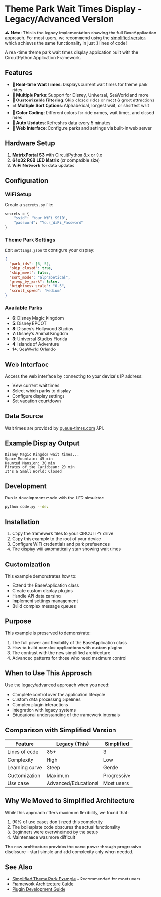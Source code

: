 # Theme Park Wait Times Display - Legacy/Advanced Version

⚠️ **Note**: This is the legacy implementation showing the full BaseApplication approach. For most users, we recommend using the [simplified version](../theme_park_simple/) which achieves the same functionality in just 3 lines of code!

A real-time theme park wait times display application built with the CircuitPython Application Framework.

## Features

- 🎢 **Real-time Wait Times**: Displays current wait times for theme park rides
- 🏰 **Multiple Parks**: Support for Disney, Universal, SeaWorld and more
- 🎯 **Customizable Filtering**: Skip closed rides or meet & greet attractions
- 📊 **Multiple Sort Options**: Alphabetical, longest wait, or shortest wait
- 🎨 **Color Coding**: Different colors for ride names, wait times, and closed rides
- 🔄 **Auto Updates**: Refreshes data every 5 minutes
- 📱 **Web Interface**: Configure parks and settings via built-in web server

## Hardware Setup

1. **MatrixPortal S3** with CircuitPython 8.x or 9.x
2. **64x32 RGB LED Matrix** (or compatible size)
3. **WiFi Network** for data updates

## Configuration

### WiFi Setup
Create a `secrets.py` file:
```python
secrets = {
    "ssid": "Your_WiFi_SSID",
    "password": "Your_WiFi_Password"
}
```

### Theme Park Settings
Edit `settings.json` to configure your display:
```json
{
  "park_ids": [6, 5],
  "skip_closed": true,
  "skip_meet": false,
  "sort_mode": "alphabetical",
  "group_by_park": false,
  "brightness_scale": "0.5",
  "scroll_speed": "Medium"
}
```

### Available Parks
- **6**: Disney Magic Kingdom
- **5**: Disney EPCOT  
- **8**: Disney's Hollywood Studios
- **7**: Disney's Animal Kingdom
- **3**: Universal Studios Florida
- **4**: Islands of Adventure
- **14**: SeaWorld Orlando

## Web Interface

Access the web interface by connecting to your device's IP address:
- View current wait times
- Select which parks to display
- Configure display settings
- Set vacation countdown

## Data Source

Wait times are provided by [queue-times.com](https://queue-times.com) API.

## Example Display Output

```
Disney Magic Kingdom wait times...
Space Mountain: 45 min
Haunted Mansion: 30 min
Pirates of the Caribbean: 20 min
It's a Small World: Closed
```

## Development

Run in development mode with the LED simulator:
```bash
python code.py --dev
```

## Installation

1. Copy the framework files to your CIRCUITPY drive
2. Copy this example to the root of your device
3. Configure WiFi credentials and park preferences
4. The display will automatically start showing wait times

## Customization

This example demonstrates how to:
- Extend the BaseApplication class
- Create custom display plugins
- Handle API data parsing
- Implement settings management
- Build complex message queues

## Purpose

This example is preserved to demonstrate:
1. The full power and flexibility of the BaseApplication class
2. How to build complex applications with custom plugins
3. The contrast with the new simplified architecture
4. Advanced patterns for those who need maximum control

## When to Use This Approach

Use the legacy/advanced approach when you need:
- Complete control over the application lifecycle
- Custom data processing pipelines
- Complex plugin interactions
- Integration with legacy systems
- Educational understanding of the framework internals

## Comparison with Simplified Version

| Feature | Legacy (This) | Simplified |
|---------|--------------|------------|
| Lines of code | 85+ | 3 |
| Complexity | High | Low |
| Learning curve | Steep | Gentle |
| Customization | Maximum | Progressive |
| Use case | Advanced/Educational | Most users |

## Why We Moved to Simplified Architecture

While this approach offers maximum flexibility, we found that:
1. 90% of use cases don't need this complexity
2. The boilerplate code obscures the actual functionality
3. Beginners were overwhelmed by the setup
4. Maintenance was more difficult

The new architecture provides the same power through progressive disclosure - start simple and add complexity only when needed.

## See Also

- [Simplified Theme Park Example](../theme_park_simple/) - Recommended for most users
- [Framework Architecture Guide](../../docs/architecture.md)
- [Plugin Development Guide](../../docs/plugins.md)